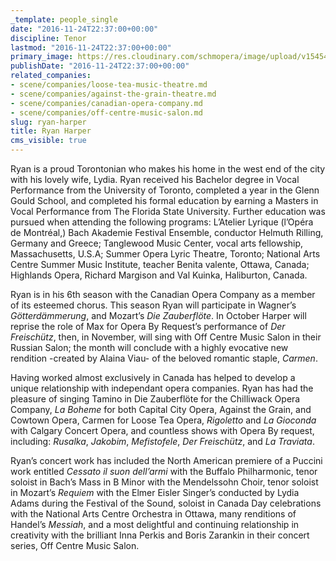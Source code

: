 ```yaml
---
_template: people_single
date: "2016-11-24T22:37:00+00:00"
discipline: Tenor
lastmod: "2016-11-24T22:37:00+00:00"
primary_image: https://res.cloudinary.com/schmopera/image/upload/v1545409169/media/webhook-uploads/1480026733717/2016-11-24---Ryan-Harper.jpg.jpg
publishDate: "2016-11-24T22:37:00+00:00"
related_companies:
- scene/companies/loose-tea-music-theatre.md
- scene/companies/against-the-grain-theatre.md
- scene/companies/canadian-opera-company.md
- scene/companies/off-centre-music-salon.md
slug: ryan-harper
title: Ryan Harper
cms_visible: true
---
```


Ryan is a proud Torontonian who makes his home in the west end of the city with his lovely wife, Lydia.  Ryan received his Bachelor degree in Vocal Performance from the University of Toronto, completed a year in the Glenn Gould School, and completed his formal education by earning a Masters in Vocal Performance from The Florida State University.  Further education was pursued when attending the following programs: L’Atelier Lyrique (l’Opéra de Montréal,)   Bach Akademie Festival Ensemble, conductor Helmuth Rilling, Germany and Greece; Tanglewood Music Center, vocal arts fellowship, Massachusetts, U.S.A; Summer Opera Lyric Theatre, Toronto; National Arts Centre Summer Music Institute, teacher Benita valente, Ottawa, Canada; Highlands Opera, Richard Margison and Val Kuinka, Haliburton, Canada.  
     
Ryan is in his 6th season with the Canadian Opera Company as a member of its esteemed chorus.  This season Ryan will participate in Wagner’s *Götterdämmerung*, and Mozart’s *Die Zauberflöte*.  In October Harper will reprise the role of Max for Opera By Request’s performance of *Der Freischütz*, then, in November, will sing with Off Centre Music Salon in their Russian Salon; the month will conclude with a highly evocative new rendition -created by Alaina Viau- of the beloved romantic staple, *Carmen*.
     
Having worked almost exclusively in Canada has helped to develop a unique relationship with independant opera companies.  Ryan has had the pleasure of singing Tamino in Die Zauberflöte for the Chilliwack Opera Company, *La Boheme* for both Capital City Opera, Against the Grain, and Cowtown Opera, Carmen for Loose Tea Opera, *Rigoletto* and *La Gioconda* with Calgary Concert Opera, and countless shows with Opera By request, including: *Rusalka*, *Jakobim*, *Mefistofele*, *Der Freischütz*, and *La Traviata*. 

Ryan’s concert work has included the North American premiere of a Puccini work entitled *Cessato il suon dell’armi* with the Buffalo Philharmonic, tenor soloist in Bach’s Mass in B Minor with the Mendelssohn Choir, tenor soloist in Mozart’s *Requiem* with the Elmer Eisler Singer’s conducted by Lydia Adams during the Festival of the Sound, soloist in Canada Day celebrations with the National Arts Centre Orchestra in Ottawa, many renditions of Handel’s *Messiah*, and a most delightful and continuing relationship in creativity with the brilliant Inna Perkis and Boris Zarankin in their concert series, Off Centre Music Salon.

